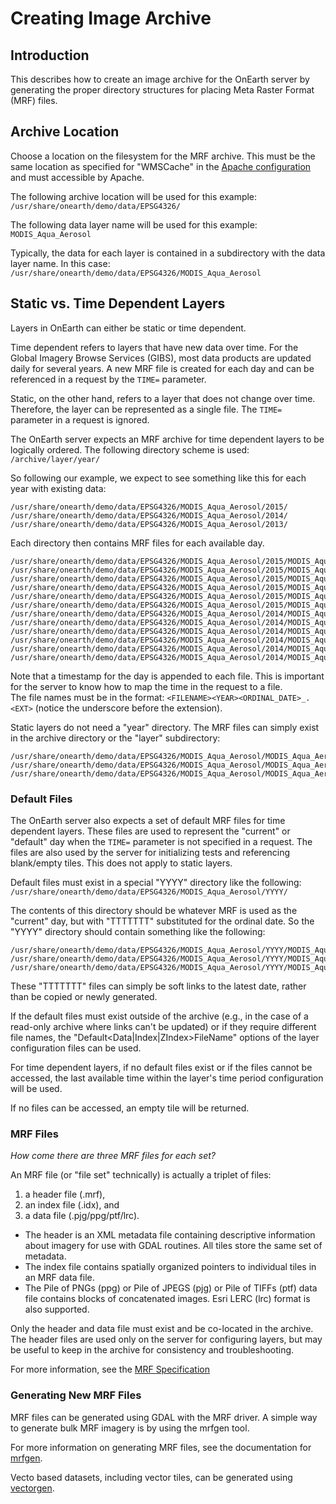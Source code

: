 # Creating Image Archive

## Introduction

This describes how to create an image archive for the OnEarth server by generating the proper directory structures for placing Meta Raster Format (MRF) files.

## Archive Location

Choose a location on the filesystem for the MRF archive.  This must be the same location as specified for "WMSCache" in the [Apache configuration](config_apache.md) and must accessible by Apache.  

The following archive location will be used for this example: `/usr/share/onearth/demo/data/EPSG4326/`

The following data layer name will be used for this example: `MODIS_Aqua_Aerosol`

Typically, the data for each layer is contained in a subdirectory with the data layer name. In this case: `/usr/share/onearth/demo/data/EPSG4326/MODIS_Aqua_Aerosol`

## Static vs. Time Dependent Layers

Layers in OnEarth can either be static or time dependent.  

Time dependent refers to layers that have new data over time.  For the Global Imagery Browse Services (GIBS), most data products are updated daily for several years.  A new MRF file is created for each day and can be referenced in a request by the `TIME=` parameter.

Static, on the other hand, refers to a layer that does not change over time.  Therefore, the layer can be represented as a single file.  The `TIME=` parameter in a request is ignored.

The OnEarth server expects an MRF archive for time dependent layers to be logically ordered.  The following directory scheme is used: `/archive/layer/year/`

So following our example, we expect to see something like this for each year with existing data:

```
/usr/share/onearth/demo/data/EPSG4326/MODIS_Aqua_Aerosol/2015/
/usr/share/onearth/demo/data/EPSG4326/MODIS_Aqua_Aerosol/2014/
/usr/share/onearth/demo/data/EPSG4326/MODIS_Aqua_Aerosol/2013/
```

Each directory then contains MRF files for each available day.
```
/usr/share/onearth/demo/data/EPSG4326/MODIS_Aqua_Aerosol/2015/MODIS_Aqua_Aerosol2015002_.idx
/usr/share/onearth/demo/data/EPSG4326/MODIS_Aqua_Aerosol/2015/MODIS_Aqua_Aerosol2015002_.mrf
/usr/share/onearth/demo/data/EPSG4326/MODIS_Aqua_Aerosol/2015/MODIS_Aqua_Aerosol2015002_.ppg
/usr/share/onearth/demo/data/EPSG4326/MODIS_Aqua_Aerosol/2015/MODIS_Aqua_Aerosol2015001_.idx
/usr/share/onearth/demo/data/EPSG4326/MODIS_Aqua_Aerosol/2015/MODIS_Aqua_Aerosol2015001_.mrf
/usr/share/onearth/demo/data/EPSG4326/MODIS_Aqua_Aerosol/2015/MODIS_Aqua_Aerosol2015001_.ppg
/usr/share/onearth/demo/data/EPSG4326/MODIS_Aqua_Aerosol/2014/MODIS_Aqua_Aerosol2014365_.idx
/usr/share/onearth/demo/data/EPSG4326/MODIS_Aqua_Aerosol/2014/MODIS_Aqua_Aerosol2014365_.mrf
/usr/share/onearth/demo/data/EPSG4326/MODIS_Aqua_Aerosol/2014/MODIS_Aqua_Aerosol2014365_.ppg
/usr/share/onearth/demo/data/EPSG4326/MODIS_Aqua_Aerosol/2014/MODIS_Aqua_Aerosol2014364_.idx
/usr/share/onearth/demo/data/EPSG4326/MODIS_Aqua_Aerosol/2014/MODIS_Aqua_Aerosol2014364_.mrf
/usr/share/onearth/demo/data/EPSG4326/MODIS_Aqua_Aerosol/2014/MODIS_Aqua_Aerosol2014364_.ppg

```

Note that a timestamp for the day is appended to each file.  This is important for the server to know how to map the time in the request to a file.  
The file names must be in the format: `<FILENAME><YEAR><ORDINAL_DATE>_.<EXT>` (notice the underscore before the extension).


Static layers do not need a "year" directory. The MRF files can simply exist in the archive directory or the "layer" subdirectory: 

```
/usr/share/onearth/demo/data/EPSG4326/MODIS_Aqua_Aerosol/MODIS_Aqua_Aerosol.mrf
/usr/share/onearth/demo/data/EPSG4326/MODIS_Aqua_Aerosol/MODIS_Aqua_Aerosol.idx
/usr/share/onearth/demo/data/EPSG4326/MODIS_Aqua_Aerosol/MODIS_Aqua_Aerosol.ppg
```

### Default Files

The OnEarth server also expects a set of default MRF files for time dependent layers.  These files are used to represent the "current" or "default" day when the `TIME=` parameter is not specified in a request.  The files are also used by the server for initializing tests and referencing blank/empty tiles. This does not apply to static layers.

Default files must exist in a special "YYYY" directory like the following: `/usr/share/onearth/demo/data/EPSG4326/MODIS_Aqua_Aerosol/YYYY/`

The contents of this directory should be whatever MRF is used as the "current" day, but with "TTTTTTT" substituted for the ordinal date.  So the "YYYY" directory should contain something like the following:
```
/usr/share/onearth/demo/data/EPSG4326/MODIS_Aqua_Aerosol/YYYY/MODIS_Aqua_AerosolTTTTTTT_.idx
/usr/share/onearth/demo/data/EPSG4326/MODIS_Aqua_Aerosol/YYYY/MODIS_Aqua_AerosolTTTTTTT_.mrf
/usr/share/onearth/demo/data/EPSG4326/MODIS_Aqua_Aerosol/YYYY/MODIS_Aqua_AerosolTTTTTTT_.ppg
```

These "TTTTTTT" files can simply be soft links to the latest date, rather than be copied or newly generated.

If the default files must exist outside of the archive (e.g., in the case of a read-only archive where links can't be updated) or if they require different file names, the "Default<Data|Index|ZIndex>FileName" options of the layer configuration files can be used.

For time dependent layers, if no default files exist or if the files cannot be accessed, the last available time within the layer's time period configuration will be used.

If no files can be accessed, an empty tile will be returned.


### MRF Files

*How come there are three MRF files for each set?*

An MRF file (or "file set" technically) is actually a triplet of files:
1) a header file (.mrf),
2) an index file (.idx), and
3) a data file (.pjg/ppg/ptf/lrc).

* The header is an XML metadata file containing descriptive information about imagery for use with GDAL routines. All tiles store the same set of metadata.
* The index file contains spatially organized pointers to individual tiles in an MRF data file.
* The Pile of PNGs (ppg) or Pile of JPEGS (pjg) or Pile of TIFFs (ptf) data file contains blocks of concatenated images. Esri LERC (lrc) format is also supported.

Only the header and data file must exist and be co-located in the archive.  The header files are used only on the server for configuring layers, but may be useful to keep in the archive for consistency and troubleshooting.

For more information, see the [MRF Specification](https://github.com/nasa-gibs/mrf/blob/master/spec/mrf_spec.md)


### Generating New MRF Files

MRF files can be generated using GDAL with the MRF driver. A simple way to generate bulk MRF imagery is by using the mrfgen tool.

For more information on generating MRF files, see the documentation for [mrfgen](../src/mrfgen/README.md).

Vecto based datasets, including vector tiles, can be generated using [vectorgen](../src/vectorgen/README.md).